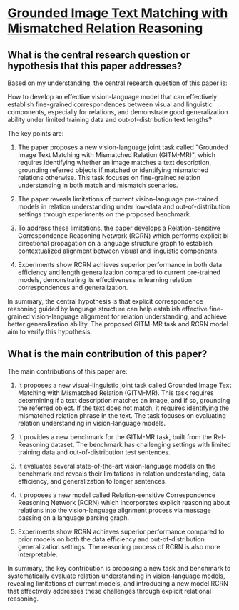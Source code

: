 # [Grounded Image Text Matching with Mismatched Relation Reasoning](https://arxiv.org/abs/2308.01236)

## What is the central research question or hypothesis that this paper addresses?

 Based on my understanding, the central research question of this paper is:

How to develop an effective vision-language model that can effectively establish fine-grained correspondences between visual and linguistic components, especially for relations, and demonstrate good generalization ability under limited training data and out-of-distribution text lengths? 

The key points are:

1. The paper proposes a new vision-language joint task called "Grounded Image Text Matching with Mismatched Relation (GITM-MR)", which requires identifying whether an image matches a text description, grounding referred objects if matched or identifying mismatched relations otherwise. This task focuses on fine-grained relation understanding in both match and mismatch scenarios.

2. The paper reveals limitations of current vision-language pre-trained models in relation understanding under low-data and out-of-distribution settings through experiments on the proposed benchmark.

3. To address these limitations, the paper develops a Relation-sensitive Correspondence Reasoning Network (RCRN) which performs explicit bi-directional propagation on a language structure graph to establish contextualized alignment between visual and linguistic components. 

4. Experiments show RCRN achieves superior performance in both data efficiency and length generalization compared to current pre-trained models, demonstrating its effectiveness in learning relation correspondences and generalization.

In summary, the central hypothesis is that explicit correspondence reasoning guided by language structure can help establish effective fine-grained vision-language alignment for relation understanding, and achieve better generalization ability. The proposed GITM-MR task and RCRN model aim to verify this hypothesis.


## What is the main contribution of this paper?

 The main contributions of this paper are:

1. It proposes a new visual-linguistic joint task called Grounded Image Text Matching with Mismatched Relation (GITM-MR). This task requires determining if a text description matches an image, and if so, grounding the referred object. If the text does not match, it requires identifying the mismatched relation phrase in the text. The task focuses on evaluating relation understanding in vision-language models.

2. It provides a new benchmark for the GITM-MR task, built from the Ref-Reasoning dataset. The benchmark has challenging settings with limited training data and out-of-distribution test sentences.

3. It evaluates several state-of-the-art vision-language models on the benchmark and reveals their limitations in relation understanding, data efficiency, and generalization to longer sentences. 

4. It proposes a new model called Relation-sensitive Correspondence Reasoning Network (RCRN) which incorporates explicit reasoning about relations into the vision-language alignment process via message passing on a language parsing graph. 

5. Experiments show RCRN achieves superior performance compared to prior models on both the data efficiency and out-of-distribution generalization settings. The reasoning process of RCRN is also more interpretable.

In summary, the key contribution is proposing a new task and benchmark to systematically evaluate relation understanding in vision-language models, revealing limitations of current models, and introducing a new model RCRN that effectively addresses these challenges through explicit relational reasoning.
